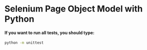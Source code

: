 # Selenium Page Object Model with Python 

#### If you want to run all tests, you should type: 
```sh
python -m unittest 
```